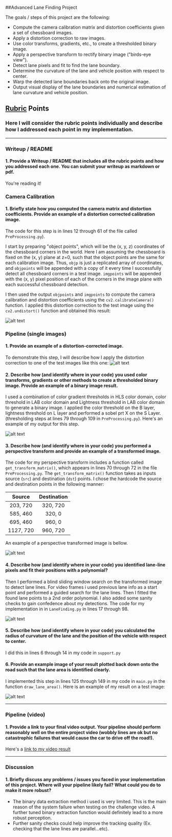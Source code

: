 

##Advanced Lane Finding Project

The goals / steps of this project are the following:

* Compute the camera calibration matrix and distortion coefficients given a set of chessboard images.
* Apply a distortion correction to raw images.
* Use color transforms, gradients, etc., to create a thresholded binary image.
* Apply a perspective transform to rectify binary image ("birds-eye view").
* Detect lane pixels and fit to find the lane boundary.
* Determine the curvature of the lane and vehicle position with respect to center.
* Warp the detected lane boundaries back onto the original image.
* Output visual display of the lane boundaries and numerical estimation of lane curvature and vehicle position.


## [Rubric](https://review.udacity.com/#!/rubrics/571/view) Points

### Here I will consider the rubric points individually and describe how I addressed each point in my implementation.  

---

### Writeup / README

#### 1. Provide a Writeup / README that includes all the rubric points and how you addressed each one.  You can submit your writeup as markdown or pdf.  

You're reading it!

### Camera Calibration

#### 1. Briefly state how you computed the camera matrix and distortion coefficients. Provide an example of a distortion corrected calibration image.

The code for this step is in lines 12 through 61 of the file called `PreProcessing.py`).  

I start by preparing "object points", which will be the (x, y, z) coordinates of the chessboard corners in the world. Here I am assuming the chessboard is fixed on the (x, y) plane at z=0, such that the object points are the same for each calibration image.  Thus, `objp` is just a replicated array of coordinates, and `objpoints` will be appended with a copy of it every time I successfully detect all chessboard corners in a test image.  `imgpoints` will be appended with the (x, y) pixel position of each of the corners in the image plane with each successful chessboard detection.  

I then used the output `objpoints` and `imgpoints` to compute the camera calibration and distortion coefficients using the `cv2.calibrateCamera()` function.  I applied this distortion correction to the test image using the `cv2.undistort()` function and obtained this result: 

![alt text](./output_images/cal_out.jpg)

### Pipeline (single images)

#### 1. Provide an example of a distortion-corrected image.

To demonstrate this step, I will describe how I apply the distortion correction to one of the test images like this one:
![alt text](./test_images/test2.jpg)



#### 2. Describe how (and identify where in your code) you used color transforms, gradients or other methods to create a thresholded binary image.  Provide an example of a binary image result.

I used a combination of color gradient thresholds in HLS color domain, color threshold in LAB color domain and Lightness threshold in LAB color domain to generate a binary image. I applied the color threshold on the B layer, lightness threshold on L layer and performed a sobel prt X on the S Layer. (thresholding steps at lines 79 through 109 in `PreProcessing.py`).  Here's an example of my output for this step.

![alt text](./output_images/test2_1_binary.jpg)

#### 3. Describe how (and identify where in your code) you performed a perspective transform and provide an example of a transformed image.

The code for my perspective transform includes a function called `get_transform_matrix()`, which appears in lines 70 through 72 in the file `PreProcessing.py`.  The `get_transform_matrix()` function takes as inputs source (`src`) and destination (`dst`) points.  I chose the hardcode the source and destination points in the following manner:


| Source        | Destination   | 
|:-------------:|:-------------:| 
| 203, 720      | 320, 720        | 
| 585, 460      | 320, 0      |
| 695, 460     | 960, 0      |
| 1127, 720      | 960, 720        |

An example of a perspective transformed image is bellow.

![alt text](./output_images/test2_2_transformed.jpg)

#### 4. Describe how (and identify where in your code) you identified lane-line pixels and fit their positions with a polynomial?

Then I performed a blind sliding window search on the transformed image to detect lane lines. For video frames i used previous lane info as a start point and performed a guided search for the lane lines. Then I fitted the found lane points to a 2nd order polynomial. I also added some sanity checks to gain confedence about my detections. The code for my implementation in in `LaneFinding.py` in lines 17 through 98.

![alt text](./output_images/test2_3_lanes.jpg)

#### 5. Describe how (and identify where in your code) you calculated the radius of curvature of the lane and the position of the vehicle with respect to center.

I did this in lines 6 through 14 in my code in `support.py`

#### 6. Provide an example image of your result plotted back down onto the road such that the lane area is identified clearly.

I implemented this step in lines 125 through 149 in my code in `main.py` in the function `draw_lane_area()`.  Here is an example of my result on a test image:

![alt text](./output_images/test2_4_output.jpg)

---

### Pipeline (video)

#### 1. Provide a link to your final video output.  Your pipeline should perform reasonably well on the entire project video (wobbly lines are ok but no catastrophic failures that would cause the car to drive off the road!).

Here's a [link to my video result](./output_videos/project_video.mp4)

---

### Discussion

#### 1. Briefly discuss any problems / issues you faced in your implementation of this project.  Where will your pipeline likely fail?  What could you do to make it more robust?


* The binary data extraction method i used is very limited. This is the main reason of the system failure when testing on the challenge video. A further tuned binary extraction function would definitely lead to a more robust perception.
* Further sanity checks could help improve the tracking quality (Ex. checking that the lane lines are parallel...etc).
